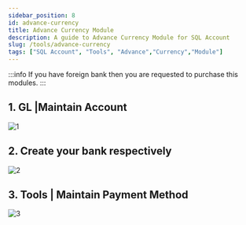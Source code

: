 ```yaml
---
sidebar_position: 8
id: advance-currency
title: Advance Currency Module
description: A guide to Advance Currency Module for SQL Account
slug: /tools/advance-currency
tags: ["SQL Account", "Tools", "Advance","Currency","Module"]
---
```


:::info
If you have foreign bank then you are requested to purchase this modules.
:::

## 1. GL |Maintain Account

![1](/img/tools/advance-currency/1.png)

## 2. Create your bank respectively

![2](/img/tools/advance-currency/2.png)

## 3. Tools | Maintain Payment Method

![3](/img/tools/advance-currency/3.png)
  